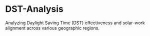 # DST-Analysis
Analyzing Daylight Saving Time (DST) effectiveness and solar-work alignment across various geographic regions.
